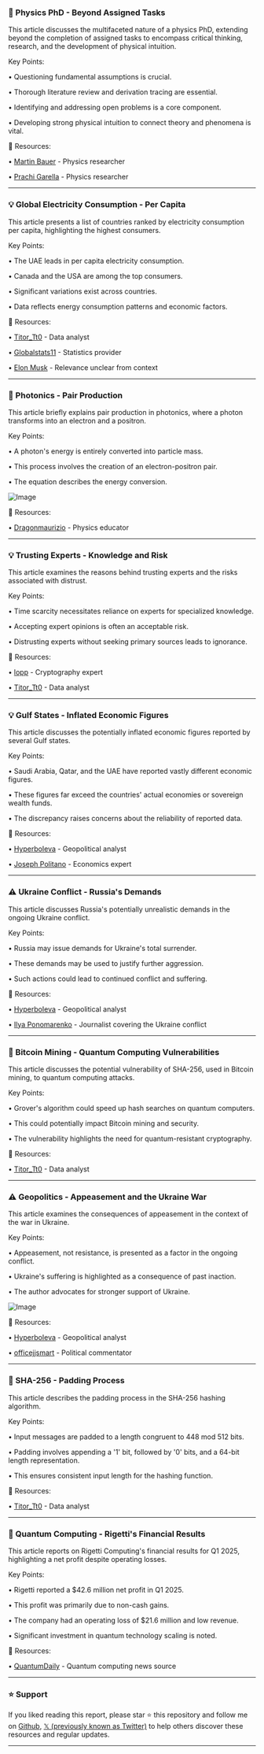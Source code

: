 ### 🔬 Physics PhD - Beyond Assigned Tasks

This article discusses the multifaceted nature of a physics PhD, extending beyond the completion of assigned tasks to encompass critical thinking, research, and the development of physical intuition.

Key Points:

• Questioning fundamental assumptions is crucial.


•  Thorough literature review and derivation tracing are essential.


• Identifying and addressing open problems is a core component.


•  Developing strong physical intuition to connect theory and phenomena is vital.


🔗 Resources:

• [Martin Bauer](https://x.com/martinmbauer) - Physics researcher


• [Prachi Garella](https://x.com/garellaprachi) - Physics researcher


---

### 💡 Global Electricity Consumption - Per Capita

This article presents a list of countries ranked by electricity consumption per capita, highlighting the highest consumers.

Key Points:

• The UAE leads in per capita electricity consumption.


• Canada and the USA are among the top consumers.


• Significant variations exist across countries.


•  Data reflects energy consumption patterns and economic factors.



🔗 Resources:

• [Titor_Tt0](https://x.com/Titor_Tt0) - Data analyst


• [Globalstats11](https://x.com/Globalstats11) - Statistics provider


• [Elon Musk](https://x.com/elonmusk) -  Relevance unclear from context


---

### 🤖 Photonics - Pair Production

This article briefly explains pair production in photonics, where a photon transforms into an electron and a positron.

Key Points:

• A photon's energy is entirely converted into particle mass.


• This process involves the creation of an electron-positron pair.


• The equation describes the energy conversion.


![Image](https://pbs.twimg.com/media/Evz2LnoVgAIK4XS?format=jpg&name=small)


🔗 Resources:

• [Dragonmaurizio](https://x.com/Dragonmaurizio) - Physics educator


---

### 💡 Trusting Experts - Knowledge and Risk

This article examines the reasons behind trusting experts and the risks associated with distrust.

Key Points:

• Time scarcity necessitates reliance on experts for specialized knowledge.


•  Accepting expert opinions is often an acceptable risk.


• Distrusting experts without seeking primary sources leads to ignorance.



🔗 Resources:

• [lopp](https://x.com/lopp) - Cryptography expert


• [Titor_Tt0](https://x.com/Titor_Tt0) - Data analyst


---

### 💡 Gulf States - Inflated Economic Figures

This article discusses the potentially inflated economic figures reported by several Gulf states.


Key Points:

• Saudi Arabia, Qatar, and the UAE have reported vastly different economic figures.


• These figures far exceed the countries' actual economies or sovereign wealth funds.


•  The discrepancy raises concerns about the reliability of reported data.



🔗 Resources:

• [HyperboIeva](https://x.com/HyperboIeva) - Geopolitical analyst


• [Joseph Politano](https://x.com/JosephPolitano) - Economics expert


---

### ⚠️ Ukraine Conflict - Russia's Demands

This article discusses Russia's potentially unrealistic demands in the ongoing Ukraine conflict.


Key Points:

•  Russia may issue demands for Ukraine's total surrender.


•  These demands may be used to justify further aggression.


•  Such actions could lead to continued conflict and suffering.



🔗 Resources:

• [HyperboIeva](https://x.com/HyperboIeva) - Geopolitical analyst


• [Ilya Ponomarenko](https://x.com/IAPonomarenko) - Journalist covering the Ukraine conflict


---

### 🤖 Bitcoin Mining - Quantum Computing Vulnerabilities

This article discusses the potential vulnerability of SHA-256, used in Bitcoin mining, to quantum computing attacks.

Key Points:

• Grover's algorithm could speed up hash searches on quantum computers.


• This could potentially impact Bitcoin mining and security.


•  The vulnerability highlights the need for quantum-resistant cryptography.



🔗 Resources:

• [Titor_Tt0](https://x.com/Titor_Tt0) - Data analyst


---

### ⚠️ Geopolitics - Appeasement and the Ukraine War

This article examines the consequences of appeasement in the context of the war in Ukraine.

Key Points:

•  Appeasement, not resistance, is presented as a factor in the ongoing conflict.


•  Ukraine's suffering is highlighted as a consequence of past inaction.


•  The author advocates for stronger support of Ukraine.


![Image](https://pbs.twimg.com/media/Gq72OIbWMAATo5m?format=jpg&name=small)


🔗 Resources:

• [HyperboIeva](https://x.com/HyperboIeva) - Geopolitical analyst


• [officejjsmart](https://x.com/officejjsmart) - Political commentator


---

### 🤖 SHA-256 - Padding Process

This article describes the padding process in the SHA-256 hashing algorithm.

Key Points:

•  Input messages are padded to a length congruent to 448 mod 512 bits.


•  Padding involves appending a '1' bit, followed by '0' bits, and a 64-bit length representation.


•  This ensures consistent input length for the hashing function.



🔗 Resources:

• [Titor_Tt0](https://x.com/Titor_Tt0) - Data analyst


---

### 🚀 Quantum Computing - Rigetti's Financial Results

This article reports on Rigetti Computing's financial results for Q1 2025, highlighting a net profit despite operating losses.

Key Points:

• Rigetti reported a $42.6 million net profit in Q1 2025.


• This profit was primarily due to non-cash gains.


•  The company had an operating loss of $21.6 million and low revenue.


•  Significant investment in quantum technology scaling is noted.


🔗 Resources:

• [QuantumDaily](https://x.com/QuantumDaily) - Quantum computing news source


---

### ⭐️ Support

If you liked reading this report, please star ⭐️ this repository and follow me on [Github](https://github.com/Drix10), [𝕏 (previously known as Twitter)](https://x.com/DRIX_10_) to help others discover these resources and regular updates.

---